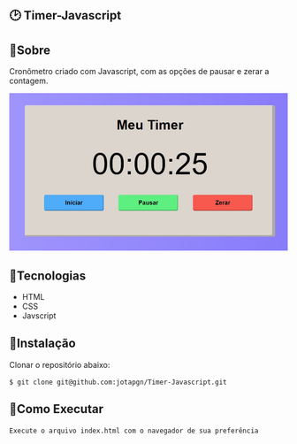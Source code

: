 ## :clock2: Timer-Javascript

## :pushpin:Sobre

Cronômetro criado com Javascript, com as opções de pausar e zerar a contagem.

<img src="assets/img/timer.jpg" width="600px">

## :closed_book:Tecnologias

* HTML
* CSS
* Javscript
## :pencil:Instalação

Clonar o repositório abaixo:
```
$ git clone git@github.com:jotapgn/Timer-Javascript.git
```
## :pencil:Como Executar
```
Execute o arquivo index.html com o navegador de sua preferência
